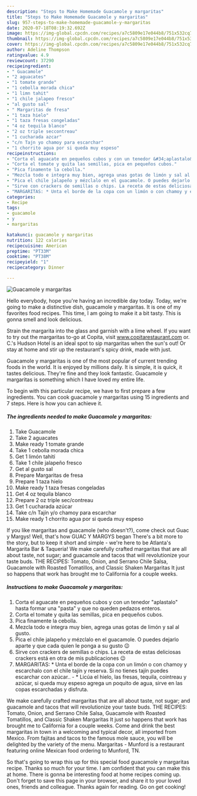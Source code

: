 ```yaml
---
description: "Steps to Make Homemade Guacamole y margaritas"
title: "Steps to Make Homemade Guacamole y margaritas"
slug: 957-steps-to-make-homemade-guacamole-y-margaritas
date: 2020-07-18T08:19:32.692Z
image: https://img-global.cpcdn.com/recipes/a7c5809e17e044b8/751x532cq70/guacamole-y-margaritas-foto-principal.jpg
thumbnail: https://img-global.cpcdn.com/recipes/a7c5809e17e044b8/751x532cq70/guacamole-y-margaritas-foto-principal.jpg
cover: https://img-global.cpcdn.com/recipes/a7c5809e17e044b8/751x532cq70/guacamole-y-margaritas-foto-principal.jpg
author: Adeline Thompson
ratingvalue: 4.9
reviewcount: 37290
recipeingredient:
- " Guacamole"
- "2 aguacates"
- "1 tomate grande"
- "1 cebolla morada chica"
- "1 limn tahit"
- "1 chile jalapeo fresco"
- "al gusto sal"
- " Margaritas de fresa"
- "1 taza hielo"
- "1 taza fresas congeladas"
- "4 oz tequila blanco"
- "2 oz triple seccontreau"
- "1 cucharada azcar"
- "c/n Tajn yo chamoy para escarchar"
- "1 chorrito agua por si queda muy espeso"
recipeinstructions:
- "Corta el aguacate en pequeños cubos y con un tenedor &#34;aplastalo&#34; hasta formar una &#34;pasta&#34; y que no queden pedazos enteros."
- "Corta el tomate y quita las semillas, pica en pequeños cubos."
- "Pica finamente la cebolla."
- "Mezcla todo e integra muy bien, agrega unas gotas de limón y sal al gusto."
- "Pica el chile jalapeño y mézclalo en el guacamole. O puedes dejarlo aparte y que cada quien le ponga a su gusto 😉"
- "Sirve con crackers de semillas o chips. La receta de estas deliciosas crackers está en otra de mis publicaciones 😉"
- "MARGARITAS: * Unta el borde de la copa con un limón o con chamoy y escarchalo con el chile tajín y reserva. Si no tienes tajín puedes escarchar con azúcar.. * Licúa el hielo, las fresas, tequila, cointreau y azúcar, si queda muy espeso agrega un poquito de agua, sirve en las copas escarchadas y disfruta."
categories:
- Recipe
tags:
- guacamole
- y
- margaritas

katakunci: guacamole y margaritas 
nutrition: 122 calories
recipecuisine: American
preptime: "PT33M"
cooktime: "PT38M"
recipeyield: "1"
recipecategory: Dinner

---
```



![Guacamole y margaritas](https://img-global.cpcdn.com/recipes/a7c5809e17e044b8/751x532cq70/guacamole-y-margaritas-foto-principal.jpg)

Hello everybody, hope you're having an incredible day today. Today, we're going to make a distinctive dish, guacamole y margaritas. It is one of my favorites food recipes. This time, I am going to make it a bit tasty. This is gonna smell and look delicious.

Strain the margarita into the glass and garnish with a lime wheel. If you want to try out the margaritas to-go at Copita, visit www.copitarestaurant.com or. C.&#39;s Hudson Hotel is an ideal spot to sip margaritas when the sun&#39;s out! Or stay at home and stir up the restaurant&#39;s spicy drink, made with just.

Guacamole y margaritas is one of the most popular of current trending foods in the world. It is enjoyed by millions daily. It is simple, it is quick, it tastes delicious. They're fine and they look fantastic. Guacamole y margaritas is something which I have loved my entire life.


To begin with this particular recipe, we have to first prepare a few ingredients. You can cook guacamole y margaritas using 15 ingredients and 7 steps. Here is how you can achieve it.

<!--inarticleads1-->

##### The ingredients needed to make Guacamole y margaritas:

1. Take  Guacamole
1. Take 2 aguacates
1. Make ready 1 tomate grande
1. Take 1 cebolla morada chica
1. Get 1 limón tahití
1. Take 1 chile jalapeño fresco
1. Get al gusto sal
1. Prepare  Margaritas de fresa
1. Prepare 1 taza hielo
1. Make ready 1 taza fresas congeladas
1. Get 4 oz tequila blanco
1. Prepare 2 oz triple sec/contreau
1. Get 1 cucharada azúcar
1. Take c/n Tajín y/o chamoy para escarchar
1. Make ready 1 chorrito agua por si queda muy espeso


If you like margaritas and guacamole (who doesn&#39;t?), come check out Guac y Margys! Well, that&#39;s how GUAC Y MARGYS began There&#39;s a bit more to the story, but to keep it short and simple - we&#39;re here to be Atlanta&#39;s Margarita Bar &amp; Taqueria! We make carefully crafted margaritas that are all about taste, not sugar; and guacamole and tacos that will revolutionize your taste buds. THE RECIPES: Tomato, Onion, and Serrano Chile Salsa, Guacamole with Roasted Tomatillos, and Classic Shaken Margaritas It just so happens that work has brought me to California for a couple weeks. 

<!--inarticleads2-->

##### Instructions to make Guacamole y margaritas:

1. Corta el aguacate en pequeños cubos y con un tenedor &#34;aplastalo&#34; hasta formar una &#34;pasta&#34; y que no queden pedazos enteros.
1. Corta el tomate y quita las semillas, pica en pequeños cubos.
1. Pica finamente la cebolla.
1. Mezcla todo e integra muy bien, agrega unas gotas de limón y sal al gusto.
1. Pica el chile jalapeño y mézclalo en el guacamole. O puedes dejarlo aparte y que cada quien le ponga a su gusto 😉
1. Sirve con crackers de semillas o chips. La receta de estas deliciosas crackers está en otra de mis publicaciones 😉
1. MARGARITAS: * Unta el borde de la copa con un limón o con chamoy y escarchalo con el chile tajín y reserva. Si no tienes tajín puedes escarchar con azúcar.. - * Licúa el hielo, las fresas, tequila, cointreau y azúcar, si queda muy espeso agrega un poquito de agua, sirve en las copas escarchadas y disfruta.


We make carefully crafted margaritas that are all about taste, not sugar; and guacamole and tacos that will revolutionize your taste buds. THE RECIPES: Tomato, Onion, and Serrano Chile Salsa, Guacamole with Roasted Tomatillos, and Classic Shaken Margaritas It just so happens that work has brought me to California for a couple weeks. Come and drink the best margaritas in town in a welcoming and typical decor, all imported from Mexico. From fajitas and tacos to the famous mole sauce, you will be delighted by the variety of the menu. Margaritas - Munford is a restaurant featuring online Mexican food ordering to Munford, TN. 

So that's going to wrap this up for this special food guacamole y margaritas recipe. Thanks so much for your time. I am confident that you can make this at home. There is gonna be interesting food at home recipes coming up. Don't forget to save this page in your browser, and share it to your loved ones, friends and colleague. Thanks again for reading. Go on get cooking!
